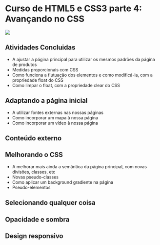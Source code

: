 # Curso de HTML5 e CSS3 parte 4: Avançando no CSS
![](https://alura.com.br/assets/api/share/curso-html5-css3-avancando-css.png)

## Atividades Concluidas
- A ajustar a página principal para utilizar os mesmos padrões da página de produtos
- Medidas proporcionais com CSS
- Como funciona a flutuação dos elementos e como modificá-la, com a propriedade float do CSS
- Como limpar o float, com a propriedade clear do CSS

## Adaptando a página inicial
- A utilizar fontes externas nas nossas páginas
- Como incorporar um mapa à nossa página
- Como incorporar um vídeo à nossa página
## Conteúdo externo

## Melhorando o CSS
- A melhorar mais ainda a semântica da página principal, com novas divisões, classes, etc
- Novas pseudo-classes
- Como aplicar um background gradiente na página
- Pseudo-elementos

## Selecionando qualquer coisa

## Opacidade e sombra

## Design responsivo



